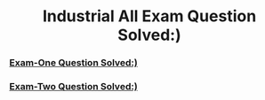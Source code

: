<h1 align="center">Industrial All Exam Question Solved:)</h3>

### [Exam-One Question Solved:)](./Exam-One/Module1-2-3-Question-solve.md)

### [Exam-Two Question Solved:)](Exam-two/readme.md)

